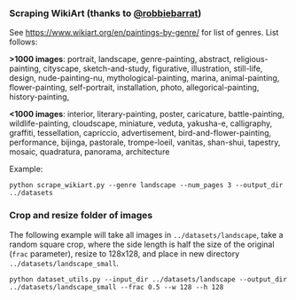 

### Scraping WikiArt (thanks to [@robbiebarrat](http://github.com/robbiebarrat/))

See https://www.wikiart.org/en/paintings-by-genre/ for list of genres. List follows:

**>1000 images**: portrait, landscape, genre-painting, abstract, religious-painting, cityscape, sketch-and-study, figurative, illustration, still-life, design, nude-painting-nu, mythological-painting, marina, animal-painting, flower-painting, self-portrait, installation, photo, allegorical-painting, history-painting, 

**<1000 images**: interior, literary-painting, poster, caricature, battle-painting, wildlife-painting, cloudscape, miniature, veduta, yakusha-e, calligraphy, graffiti, tessellation, capriccio, advertisement, bird-and-flower-painting, performance, bijinga, pastorale, trompe-loeil, vanitas, shan-shui, tapestry, mosaic, quadratura, panorama, architecture

Example:

    python scrape_wikiart.py --genre landscape --num_pages 3 --output_dir ../datasets
    
    
### Crop and resize folder of images

The following example will take all images in `../datasets/landscape`, take a random square crop, where the side length is half the size of the original (`frac` parameter), resize to 128x128, and place in new directory `../datasets/landscape_small`.

    python dataset_utils.py --input_dir ../datasets/landscape --output_dir ../datasets/landscape_small --frac 0.5 --w 128 --h 128
